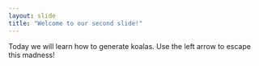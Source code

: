 ```yaml
---
layout: slide
title: "Welcome to our second slide!"
---
```

Today we will learn how to generate koalas.
Use the left arrow to escape this madness!
